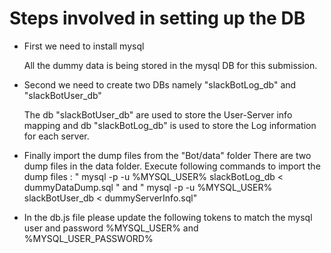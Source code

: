 # Steps involved in setting up the DB
- First we need to install mysql

  All the dummy data is being stored in the mysql DB for this submission.

- Second we need to create two DBs namely "slackBotLog_db" and "slackBotUser_db" 

  The db "slackBotUser_db" are used to store the User-Server info mapping and db "slackBotLog_db" is used to store the Log information for each server.

- Finally import the dump files from the "Bot/data" folder
  There are two dump files in the data folder. Execute following commands to import the dump files :
  " mysql -p -u %MYSQL_USER% slackBotLog_db < dummyDataDump.sql " and " mysql -p -u %MYSQL_USER% slackBotUser_db < dummyServerInfo.sql"

- In the db.js file please update the following tokens to match the mysql user and password
  %MYSQL_USER% and %MYSQL_USER_PASSWORD%
